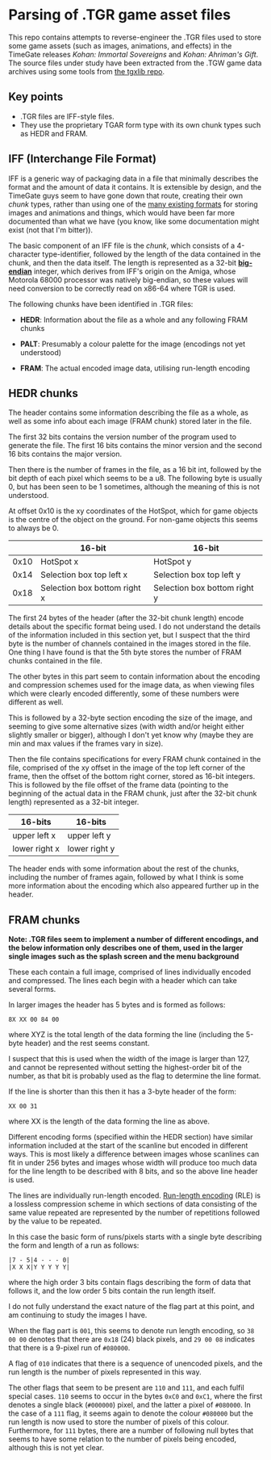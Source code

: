 # Parsing of .TGR game asset files

This repo contains attempts to reverse-engineer the .TGR files used
to store some game assets (such as images, animations, and effects)
in the TimeGate releases _Kohan: Immortal Sovereigns_ and
_Kohan: Ahriman's Gift_.
The source files under study have been extracted from the .TGW game
data archives using some tools from [the tgxlib repo](https://github.com/tim-de/tgxlib).

## Key points

* .TGR files are IFF-style files.
* They use the proprietary TGAR form type
with its own chunk types such as HEDR and FRAM.

## IFF (Interchange File Format)

IFF is a generic way of packaging data in a file that minimally
describes the format and the amount of data it contains. It is
extensible by design, and the TimeGate guys seem to have gone
down that route, creating their own _chunk_ types, rather than
using one of the [many existing formats](https://wiki.amigaos.net/wiki/IFF_FORM_and_Chunk_Registry)
for storing images and animations and things, which would have
been far more documented than what we have (you know, like some
documentation might exist (not that I'm bitter)).

The basic component of an IFF file is the _chunk_, which consists of
a 4-character type-identifier, followed by the length of the data
contained in the chunk, and then the data itself.
The length is represented as a 32-bit [**big-endian**](https://en.wikipedia.org/wiki/Endianness) integer, which
derives from IFF's origin on the Amiga, whose Motorola 68000 processor
was natively big-endian, so these values will need conversion to be
correctly read on x86-64 where TGR is used.

The following chunks have been identified in .TGR files:

* **HEDR**: Information about the file as a whole and any following FRAM chunks

* **PALT**: Presumably a colour palette for the image (encodings not yet understood)

* **FRAM**: The actual encoded image data, utilising run-length encoding

## HEDR chunks

The header contains some information describing the file as a
whole, as well as some info about each image (FRAM chunk) stored
later in the file.

The first 32 bits contains the version number of the program used
to generate the file. The first 16 bits contains the minor version
and the second 16 bits contains the major version.

Then there is the number of frames in the file, as a 16 bit int,
followed by the bit depth of each pixel which seems to be a u8.
The following byte is usually 0, but has been seen to be 1 sometimes,
although the meaning of this is not understood.

At offset 0x10 is the xy coordinates of the HotSpot, which for game
objects is the centre of the object on the ground. For non-game
objects this seems to always be 0.

|   | 16-bit | 16-bit |
|---|---|---|
| 0x10 | HotSpot x | HotSpot y |
| 0x14 | Selection box top left x | Selection box top left y |
| 0x18 | Selection box bottom right x | Selection box bottom right y |

The first 24 bytes of the header (after the 32-bit chunk length)
encode details about the specific format being used. I do not
understand the details of the information included in this section
yet, but I suspect that the third byte is the number of
channels contained in the images stored in the file.
One thing I have found is that the 5th byte stores the number of
FRAM chunks contained in the file.

The other bytes in this part seem to contain information about the
encoding and compression schemes used for the image data, as when
viewing files which were clearly encoded differently, some of these
numbers were different as well.

This is followed by a 32-byte section encoding the size of the image,
and seeming to give some alternative sizes (with width and/or height
either slightly smaller or bigger), although I don't yet know why
(maybe they are min and max values if the frames vary in size).

Then the file contains specifications for every FRAM chunk contained
in the file, comprised of the xy offset in the image of the top left
corner of the frame, then the offset of the bottom right corner,
stored as 16-bit integers. This is followed by the file offset of the
frame data (pointing to the beginning of the actual data in the FRAM
chunk, just after the 32-bit chunk length) represented as a 32-bit integer.

| 16-bits | 16-bits |
| --- | --- |
| upper left x | upper left y |
| lower right x | lower right y |

The header ends with some information about the rest of the chunks, including
the number of frames again, followed by what I think is some more
information about the encoding which also appeared further up in the header.

## FRAM chunks

**Note: .TGR files seem to implement a number of**
**different encodings, and the below information only**
**describes one of them, used in the larger single images**
**such as the splash screen and the menu background**

These each contain a full image, comprised of lines individually
encoded and compressed. The lines each begin with a header which
can take several forms.

In larger images the header has 5 bytes and is formed as follows:

`8X XX 00 84 00`

where XYZ is the total length of the data forming the line
(including the 5-byte header)
and the rest seems constant.

I suspect that this is used when the width of the image is larger
than 127, and cannot be represented without setting the highest-order
bit of the number, as that bit is probably used as the flag to
determine the line format.

If the line is shorter than this then it has a 3-byte header of the form:

`XX 00 31`

where XX is the length of the data forming the line as above.

Different encoding forms (specified within the HEDR section)
have similar information included at the start of the scanline
but encoded in different ways.
This is most likely a difference between images whose scanlines
can fit in under 256 bytes and images whose width will produce
too much data for the line length to be described with 8 bits,
and so the above line header is used.

The lines are individually run-length encoded. [Run-length
encoding](https://en.wikipedia.org/wiki/Run-length_encoding) (RLE)
is a lossless compression scheme in which sections of data
consisting of the same value repeated are represented by the
number of repetitions followed by the value to be repeated.

In this case the basic form of runs/pixels starts with
a single byte describing the form and length of a run
as follows:

	|7 - 5|4 - - - 0|
	|X X X|Y Y Y Y Y|

where the high order 3 bits contain flags describing the form of
data that follows it, and the low order 5 bits contain the
run length itself.

I do not fully understand the exact nature of the flag
part at this point, and am continuing to study the images I have.

When the flag part is `001`, this seems to denote run length encoding, so
`38 00 00` denotes that there are `0x18` (24)
black pixels, and `29 00 08` indicates that there is a 9-pixel run of
`#080000`.

A flag of `010` indicates that there is a sequence of unencoded pixels, and
the run length is the number of pixels represented in this way.

The other flags that seem to be present are `110` and `111`, and each fulfil
special cases. `110` seems to occur in the bytes `0xC0` and `0xC1`, where the
first denotes a single black (`#000000`) pixel, and the latter a pixel of `#080000`.
In the case of a `111` flag, it seems again to denote the colour `#080000` but the run
length is now used to store the number of pixels of this colour. Furthermore,
for `111` bytes, there are a number of following null bytes that seems to have some
relation to the number of pixels being encoded, although this is not yet clear.
